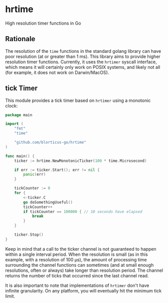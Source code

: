 # hrtime
High resolution timer functions in Go

## Rationale

The resolution of the `time` functions in the standard golang library
can have poor resolution (at or greater than 1 ms).  This library aims
to provide higher resolution timer functions.  Currently, it uses the
`hrtimer` syscall interface, which means it will certainly only work on
POSIX systems, and likely not all (for example, it does not work on Darwin/MacOS).

## tick Timer

This module provides a tick timer based on `hrtimer` using a monotonic clock:

```go
package main

import (
	"fmt"
	"time"

	"github.com/blorticus-go/hrtime"
)

func main() {
	ticker := hrtime.NewMonotonicTicker(100 * time.Microsecond)

	if err := ticker.Start(); err != nil {
		panic(err)
	}

	tickCounter := 0
	for {
		<-ticker.C
        go doSomethingUseful()
		tickCounter++
		if tickCounter == 100000 { // 10 seconds have elapsed
			break
		}
	}

	ticker.Stop()
}
```

Keep in mind that a call to the ticker channel is not guaranteed to happen
within a single interval period.  When the resolution is small (as in this
example, with a resolution of 100 µs), the amount of processing time surrounding
the channel functions can sometimes (and at small enough resolutions, often or
always) take longer than resolution period.  The channel returns the number of
ticks that occurred since the last channel read.

It is also important to note that implementations of `hrtimer` don't have infinite
granularity.  On any platform, you will eventually hit the minimum tick limit.